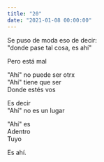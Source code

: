 ```yaml
---
title: "20"
date: "2021-01-08 00:00:00"
---
```


Se puso de moda eso de decir:\
"donde pase tal cosa, es ahí"

Pero está mal

"Ahí" no puede ser otrx\
"Ahí" tiene que ser\
Donde estés vos

Es decir\
"Ahí" no es un lugar

"Ahí" es\
Adentro\
Tuyo

Es ahí.
